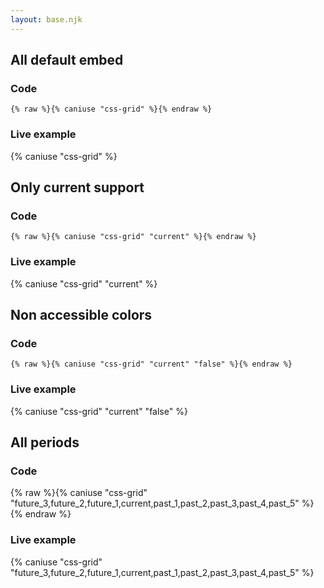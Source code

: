 ```yaml
---
layout: base.njk
---
```


## All default embed

### Code
```liquid
{% raw %}{% caniuse "css-grid" %}{% endraw %}
```
### Live example
{% caniuse "css-grid" %}

## Only current support

### Code
```liquid
{% raw %}{% caniuse "css-grid" "current" %}{% endraw %}
```
### Live example

{% caniuse "css-grid" "current" %}

## Non accessible colors

### Code
```liquid
{% raw %}{% caniuse "css-grid" "current" "false" %}{% endraw %}
```

### Live example
{% caniuse "css-grid" "current" "false" %}

## All periods

### Code
{% raw %}{% caniuse "css-grid" "future_3,future_2,future_1,current,past_1,past_2,past_3,past_4,past_5" %}{% endraw %}

### Live example
{% caniuse "css-grid" "future_3,future_2,future_1,current,past_1,past_2,past_3,past_4,past_5" %}
